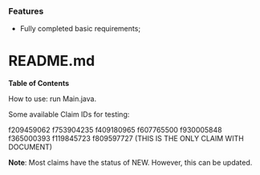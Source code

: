 ### Features

- Fully completed basic requirements;

# README.md


**Table of Contents**

How to use: run Main.java.

Some available Claim IDs for testing:

f209459062
f753904235
f409180965
f607765500
f930005848
f365000393
f119845723
f809597727 (THIS IS THE ONLY CLAIM WITH DOCUMENT)

**Note**: Most claims have the status of NEW. However, this can be updated.
